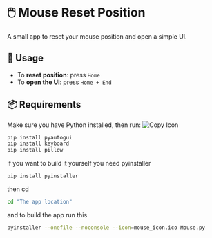 # 🖱️ Mouse Reset Position

A small app to reset your mouse position and open a simple UI.

## 🔧 Usage
- To **reset position**: press `Home`  
- To **open the UI**: press `Home + End`

## 📦 Requirements
Make sure you have Python installed, then run:
![Copy Icon](assets/copy-icon.png)
```bash
pip install pyautogui
pip install keyboard
pip install pillow
```
if you want to build it yourself you need pyinstaller
```bash
pip install pyinstaller
```
then cd
```bash
cd "The app location"
```
and to build the app run this
```bash
pyinstaller --onefile --noconsole --icon=mouse_icon.ico Mouse.py
```

